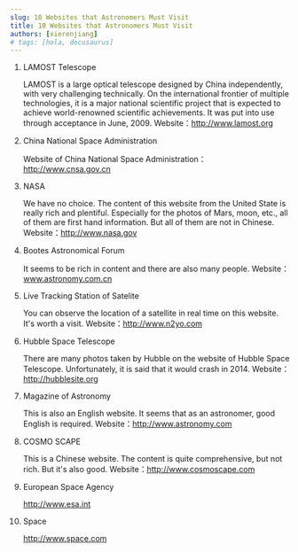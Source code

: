 ```yaml
---
slug: 10 Websites that Astronomers Must Visit
title: 10 Websites that Astronomers Must Visit
authors: [xierenjiang]
# tags: [hola, docusaurus]
---
```


1. LAMOST Telescope 

    LAMOST is a large optical telescope designed by China independently, with very challenging technically. On the international frontier of multiple technologies, it is a major national scientific project that is expected to achieve world-renowned scientific achievements. It was put into use through acceptance in June, 2009.
    Website：http://www.lamost.org

2. China National Space Administration

    Website of China National Space Administration：http://www.cnsa.gov.cn

3. NASA

    We have no choice. The content of this website from the United State is really rich and plentiful. Especially for the photos of Mars, moon, etc., all of them are first hand information. But all of them are not in Chinese. 
    Website：http://www.nasa.gov

4. Bootes Astronomical Forum

    It seems to be rich in content and there are also many people.
    Website：www.astronomy.com.cn

5. Live Tracking Station of Satelite

    You can observe the location of a satellite in real time on this website. It's worth a visit.
    Website：http://www.n2yo.com

6. Hubble Space Telescope

    There are many photos taken by Hubble on the website of Hubble Space Telescope. Unfortunately, it is said that it would crash in 2014.
    Website：http://hubblesite.org

7. Magazine of Astronomy 

    This is also an English website. It seems that as an astronomer, good English is required. 
    Website：http://www.astronomy.com

8. COSMO SCAPE 

    This is a Chinese website. The content is quite comprehensive, but not rich. But it's also good.
    Website：http://www.cosmoscape.com

9. European Space Agency

    http://www.esa.int

10. Space

    http://www.space.com
